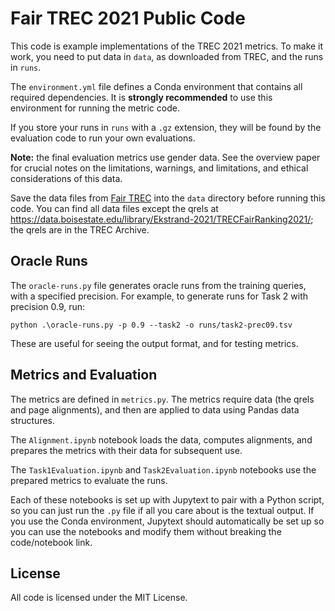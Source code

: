 # Fair TREC 2021 Public Code

This code is example implementations of the TREC 2021 metrics.  To make it work,
you need to put data in `data`, as downloaded from TREC, and the runs in `runs`.

The `environment.yml` file defines a Conda environment that contains all required
dependencies.  It is **strongly recommended** to use this environment for running
the metric code.

If you store your runs in `runs` with a `.gz` extension, they will be found by
the evaluation code to run your own evaluations.

**Note:** the final evaluation metrics use gender data.  See the overview paper for
crucial notes on the limitations, warnings, and limitations, and ethical considerations
of this data.

Save the data files from [Fair TREC](https://fair-trec.github.io) into the `data`
directory before running this code.  You can find all data files except the qrels
at <https://data.boisestate.edu/library/Ekstrand-2021/TRECFairRanking2021/>; the
qrels are in the TREC Archive.

## Oracle Runs

The `oracle-runs.py` file generates oracle runs from the training queries, with
a specified precision.  For example, to generate runs for Task 2 with precision
0.9, run:

    python .\oracle-runs.py -p 0.9 --task2 -o runs/task2-prec09.tsv

These are useful for seeing the output format, and for testing metrics.

## Metrics and Evaluation

The metrics are defined in `metrics.py`.  The metrics require data (the qrels and
page alignments), and then are applied to data using Pandas data structures.

The `Alignment.ipynb` notebook loads the data, computes alignments, and prepares
the metrics with their data for subsequent use.

The `Task1Evaluation.ipynb` and `Task2Evaluation.ipynb` notebooks use the prepared 
metrics to evaluate the runs.

Each of these notebooks is set up with Jupytext to pair with a Python script, so
you can just run the `.py` file if all you care about is the textual output. If
you use the Conda environment, Jupytext should automatically be set up so you can
use the notebooks and modify them without breaking the code/notebook link.

## License

All code is licensed under the MIT License.